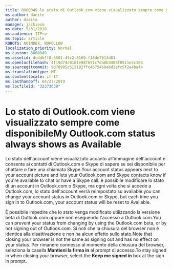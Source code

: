 ```yaml
---
title: 8000049 lo stato di Outlook.com viene visualizzato sempre come disponibile
ms.author: daeite
author: daeite
manager: jackiesm
ms.date: 5/31/2018
ms.audience: ITPro
ms.topic: article
ROBOTS: NOINDEX, NOFOLLOW
localization_priority: Normal
ms.custom: 8000049
ms.assetid: dcddbff8-6501-45c2-8169-f18de7613d81
ms.openlocfilehash: 4f19d74c0181e987691c7da0b3408f0511e3c164
ms.sourcegitcommit: 9d78905c512192ffc4675468abd2efc5f2e4baf4
ms.translationtype: MT
ms.contentlocale: it-IT
ms.lasthandoff: 04/23/2019
ms.locfileid: "32373639"
---
```

# <a name="my-outlookcom-status-always-shows-as-available"></a><span data-ttu-id="58fdb-102">Lo stato di Outlook.com viene visualizzato sempre come disponibile</span><span class="sxs-lookup"><span data-stu-id="58fdb-102">My Outlook.com status always shows as Available</span></span>

<span data-ttu-id="58fdb-103">Lo stato dell'account viene visualizzato accanto all'immagine dell'account e consente ai contatti di Outlook.com e Skype di sapere se sei disponibile per chattare o fare una chiamata Skype.</span><span class="sxs-lookup"><span data-stu-id="58fdb-103">Your account status appears next to your account picture and lets your Outlook.com and Skype contacts know if you're available to chat or have a Skype call.</span></span> <span data-ttu-id="58fdb-104">è possibile modificare lo stato di un account in Outlook.com o Skype, ma ogni volta che si accede a Outlook.com, lo stato dell'account verrà reimpostato su available.</span><span class="sxs-lookup"><span data-stu-id="58fdb-104">you can change your account status in Outlook.com or Skype, but each time you sign in to Outlook.com, your account status will be reset to Available.</span></span>
  
<span data-ttu-id="58fdb-105">È possibile impedire che lo stato venga modificato utilizzando la versione beta di Outlook.com oppure non eseguendo l'accesso a Outlook.com.</span><span class="sxs-lookup"><span data-stu-id="58fdb-105">You can prevent your status from changing by using the Outlook.com beta, or by not signing out of Outlook.com.</span></span> <span data-ttu-id="58fdb-106">Si noti che la chiusura del browser non è identica alla disattivazione e non ha alcun effetto sullo stato.</span><span class="sxs-lookup"><span data-stu-id="58fdb-106">Note that closing your browser is not the same as signing out and has no effect on your status.</span></span> <span data-ttu-id="58fdb-107">Per rimanere connesso al momento della chiusura del browser, seleziona la casella **Mantieni la firma in** al prompt di accesso.</span><span class="sxs-lookup"><span data-stu-id="58fdb-107">To stay signed in when closing your browser, select the **Keep me signed in** box at the sign in prompt.</span></span> 
  

